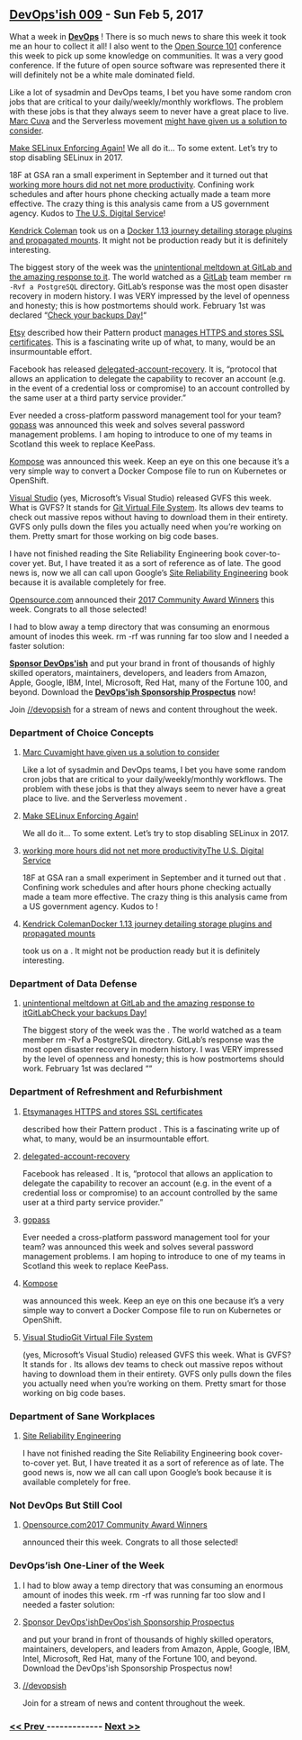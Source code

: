 ## [DevOps'ish 009](https://devopsish.com/009) - Sun Feb 5, 2017

What a week in <a href="https://devopsish.com/"><strong>DevOps</strong></a> ! There is so much news to share this week it took me an hour to collect it all! I also went to the <a href="http://opensource101.com/">Open Source 101</a> conference this week to pick up some knowledge on communities. It was a very good conference. If the future of open source software was represented there it will definitely not be a white male dominated field.

Like a lot of sysadmin and DevOps teams, I bet you have some random cron jobs that are critical to your daily/weekly/monthly workflows. The problem with these jobs is that they always seem to never have a great place to live. <a href="https://medium.com/@marccuva">Marc Cuva</a> and the Serverless movement <a href="https://blog.readme.io/writing-a-cron-job-microservice-with-serverless-and-aws-lambda/">might have given us a solution to consider</a>.

<a href="https://learntemail.sam.today/blog/stop-disabling-selinux:-a-real-world-guide/">Make SELinux Enforcing Again!</a> We all do it… To some extent. Let’s try to stop disabling SELinux in 2017.

18F at GSA ran a small experiment in September and it turned out that <a href="https://18f.gsa.gov/2017/01/19/the-dark-standup/">working more hours did not net more productivity</a>. Confining work schedules and after hours phone checking actually made a team more effective. The crazy thing is this analysis came from a US government agency. Kudos to <a href="https://medium.com/@USDigitalService">The U.S. Digital Service</a>!

<a href="https://medium.com/@kendrickcoleman">Kendrick Coleman</a> took us on a <a href="https://blog.codedellemc.com/2017/02/02/deep-dive-docker-1-13-storage-plugins-propagated-mounts/?cmp=soc-cor-glbl-us-sprinklr-TWITTER--codeDellEMC-796974590">Docker 1.13 journey detailing storage plugins and propagated mounts</a>. It might not be production ready but it is definitely interesting.

The biggest story of the week was the <a href="https://docs.google.com/document/d/1GCK53YDcBWQveod9kfzW-VCxIABGiryG7_z_6jHdVik/pub">unintentional meltdown at GitLab and the amazing response to it</a>. The world watched as a <a href="https://medium.com/@gitlab">GitLab</a> team member <code>rm -Rvf a PostgreSQL</code> directory. GitLab’s response was the most open disaster recovery in modern history. I was VERY impressed by the level of openness and honesty; this is how postmortems should work. February 1st was declared “<a href="http://checkyourbackups.work/">Check your backups Day!</a>“

<a href="https://medium.com/@etsy">Etsy</a> described how their Pattern product <a href="https://codeascraft.com/2017/01/31/how-etsy-manages-https-and-ssl-certificates-for-custom-domains-on-pattern/">manages HTTPS and stores SSL certificates</a>. This is a fascinating write up of what, to many, would be an insurmountable effort.

Facebook has released <a href="https://github.com/facebookincubator/DelegatedRecovery/">delegated-account-recovery</a>. It is, “protocol that allows an application to delegate the capability to recover an account (e.g. in the event of a credential loss or compromise) to an account controlled by the same user at a third party service provider.”

Ever needed a cross-platform password management tool for your team? <a href="https://www.justwatch.com/blog/post/announcing-gopass/">gopass</a> was announced this week and solves several password management problems. I am hoping to introduce to one of my teams in Scotland this week to replace KeePass.

<a href="http://kompose.io/">Kompose</a> was announced this week. Keep an eye on this one because it’s a very simple way to convert a Docker Compose file to run on Kubernetes or OpenShift.

<a href="https://medium.com/@VisualStudio">Visual Studio</a> (yes, Microsoft’s Visual Studio) released GVFS this week. What is GVFS? It stands for <a href="https://blogs.msdn.microsoft.com/visualstudioalm/2017/02/03/announcing-gvfs-git-virtual-file-system/">Git Virtual File System</a>. Its allows dev teams to check out massive repos without having to download them in their entirety. GVFS only pulls down the files you actually need when you’re working on them. Pretty smart for those working on big code bases.

I have not finished reading the Site Reliability Engineering book cover-to-cover yet. But, I have treated it as a sort of reference as of late. The good news is, now we all can call upon Google’s <a href="https://landing.google.com/sre/book.html">Site Reliability Engineering</a> book because it is available completely for free.

<a href="https://opensource.com/">Opensource.com</a> announced their <a href="https://opensource.com/article/17/2/community-awards-2017">2017 Community Award Winners</a> this week. Congrats to all those selected!

I had to blow away a temp directory that was consuming an enormous amount of inodes this week. rm -rf was running far too slow and I needed a faster solution:

<a href="https://devopsish.com/sponsor/" title="Sponsor DevOps&#39;ish"><strong>Sponsor DevOps&#39;ish</strong></a> and put your brand in front of thousands of highly skilled operators, maintainers, developers, and leaders from Amazon, Apple, Google, IBM, Intel, Microsoft, Red Hat, many of the Fortune 100, and beyond. Download the <strong><a href="https://devopsi.sh/prospectus">DevOps&#39;ish Sponsorship Prospectus</a></strong> now!

Join <a href="https://www.reddit.com/r/devopsish/">/<span class="fa fa-reddit-alien fa-sm" aria-hidden="true"></span>/devopsish</a> for a stream of news and content throughout the week.

### Department of Choice Concepts

1. [Marc Cuvamight have given us a solution to consider](https://medium.com/@marccuva)

    Like a lot of sysadmin and DevOps teams, I bet you have some random cron jobs that are critical to your daily/weekly/monthly workflows. The problem with these jobs is that they always seem to never have a great place to live.  and the Serverless movement .
1. [Make SELinux Enforcing Again!](https://learntemail.sam.today/blog/stop-disabling-selinux:-a-real-world-guide/)

    We all do it… To some extent. Let’s try to stop disabling SELinux in 2017.
1. [working more hours did not net more productivityThe U.S. Digital Service](https://18f.gsa.gov/2017/01/19/the-dark-standup/)

    18F at GSA ran a small experiment in September and it turned out that . Confining work schedules and after hours phone checking actually made a team more effective. The crazy thing is this analysis came from a US government agency. Kudos to !
1. [Kendrick ColemanDocker 1.13 journey detailing storage plugins and propagated mounts](https://medium.com/@kendrickcoleman)

    took us on a . It might not be production ready but it is definitely interesting.
### Department of Data Defense

1. [unintentional meltdown at GitLab and the amazing response to itGitLabCheck your backups Day!](https://docs.google.com/document/d/1GCK53YDcBWQveod9kfzW-VCxIABGiryG7_z_6jHdVik/pub)

    The biggest story of the week was the . The world watched as a  team member rm -Rvf a PostgreSQL directory. GitLab’s response was the most open disaster recovery in modern history. I was VERY impressed by the level of openness and honesty; this is how postmortems should work. February 1st was declared ““
### Department of Refreshment and Refurbishment

1. [Etsymanages HTTPS and stores SSL certificates](https://medium.com/@etsy)

    described how their Pattern product . This is a fascinating write up of what, to many, would be an insurmountable effort.
1. [delegated-account-recovery](https://github.com/facebookincubator/DelegatedRecovery/)

    Facebook has released . It is, “protocol that allows an application to delegate the capability to recover an account (e.g. in the event of a credential loss or compromise) to an account controlled by the same user at a third party service provider.”
1. [gopass](https://www.justwatch.com/blog/post/announcing-gopass/)

    Ever needed a cross-platform password management tool for your team?  was announced this week and solves several password management problems. I am hoping to introduce to one of my teams in Scotland this week to replace KeePass.
1. [Kompose](http://kompose.io/)

    was announced this week. Keep an eye on this one because it’s a very simple way to convert a Docker Compose file to run on Kubernetes or OpenShift.
1. [Visual StudioGit Virtual File System](https://medium.com/@VisualStudio)

    (yes, Microsoft’s Visual Studio) released GVFS this week. What is GVFS? It stands for . Its allows dev teams to check out massive repos without having to download them in their entirety. GVFS only pulls down the files you actually need when you’re working on them. Pretty smart for those working on big code bases.
### Department of Sane Workplaces

1. [Site Reliability Engineering](https://landing.google.com/sre/book.html)

    I have not finished reading the Site Reliability Engineering book cover-to-cover yet. But, I have treated it as a sort of reference as of late. The good news is, now we all can call upon Google’s  book because it is available completely for free.
### Not DevOps But Still Cool

1. [Opensource.com2017 Community Award Winners](https://opensource.com/)

    announced their  this week. Congrats to all those selected!
### DevOps’ish One-Liner of the Week

1. []()

    I had to blow away a temp directory that was consuming an enormous amount of inodes this week. rm -rf was running far too slow and I needed a faster solution:
1. [Sponsor DevOps'ishDevOps'ish Sponsorship Prospectus](https://devopsish.com/sponsor/)

    and put your brand in front of thousands of highly skilled operators, maintainers, developers, and leaders from Amazon, Apple, Google, IBM, Intel, Microsoft, Red Hat, many of the Fortune 100, and beyond. Download the DevOps'ish Sponsorship Prospectus now!
1. [//devopsish](https://www.reddit.com/r/devopsish/)

    Join  for a stream of news and content throughout the week.

### [ << Prev ](devopsweekly-008.md) ------------- [ Next >> ](devopsweekly-010.md)